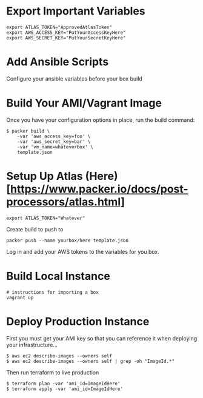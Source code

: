 # Export Important Variables
```
export ATLAS_TOKEN="ApprovedAtlasToken"
export AWS_ACCESS_KEY="PutYourAccessKeyHere"
export AWS_SECRET_KEY="PutYourSecretKeyHere"
```

# Add Ansible Scripts
Configure your ansible variables before your box build

# Build Your AMI/Vagrant Image
Once you have your configuration options in place, run the build command:

```
$ packer build \
    -var 'aws_access_key=foo' \
    -var 'aws_secret_key=bar' \
    -var 'vm_name=whateverbox' \
    template.json
```

# Setup Up Atlas (Here)[https://www.packer.io/docs/post-processors/atlas.html]

```
export ATLAS_TOKEN="Whatever"
```

Create build to push to

```
packer push --name yourbox/here template.json
```

Log in and add your AWS tokens to the variables for you box.

# Build Local Instance

```
# instructions for importing a box
vagrant up
```

# Deploy Production Instance
First you must get your AMI key so that you can reference it when deploying your infrastructure...

```
$ aws ec2 describe-images --owners self
$ aws ec2 describe-images --owners self | grep -oh "ImageId.*"
```

Then run terraform to live production

```
$ terraform plan -var 'ami_id=ImageIdHere'
$ terraform apply -var 'ami_id=ImageIdHere'
```